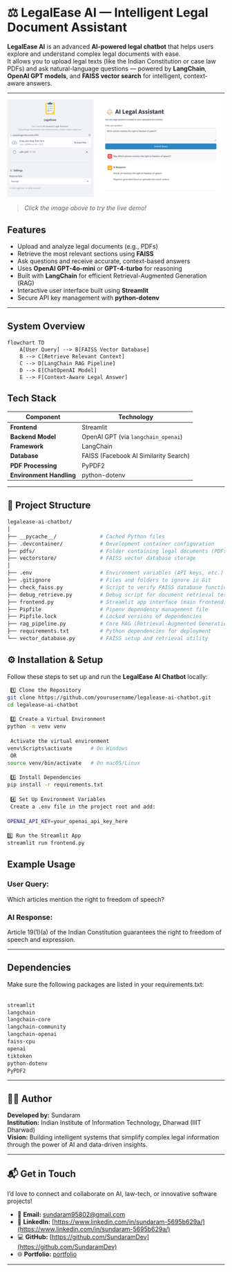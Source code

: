 # ⚖️ LegalEase AI — Intelligent Legal Document Assistant

**LegalEase AI** is an advanced **AI-powered legal chatbot** that helps users explore and understand complex legal documents with ease.  
It allows you to upload legal texts (like the Indian Constitution or case law PDFs) and ask natural-language questions — powered by **LangChain**, **OpenAI GPT models**, and **FAISS vector search** for intelligent, context-aware answers.

---

[![LegalEase AI Demo](image.png)](https://legaleaseai.streamlit.app)
> *Click the image above to try the live demo!*


##  Features

-  Upload and analyze legal documents (e.g., PDFs)  
-  Retrieve the most relevant sections using **FAISS**  
-  Ask questions and receive accurate, context-based answers  
-  Uses **OpenAI GPT-4o-mini** or **GPT-4-turbo** for reasoning  
-  Built with **LangChain** for efficient Retrieval-Augmented Generation (RAG)  
-  Interactive user interface built using **Streamlit**  
-  Secure API key management with **python-dotenv**

---

##  System Overview

```mermaid
flowchart TD
    A[User Query] --> B[FAISS Vector Database]
    B --> C[Retrieve Relevant Context]
    C --> D[LangChain RAG Pipeline]
    D --> E[ChatOpenAI Model]
    E --> F[Context-Aware Legal Answer]
```
## Tech Stack

| Component                | Technology                            |
| ------------------------ | ------------------------------------- |
| **Frontend**             | Streamlit                             |
| **Backend Model**        | OpenAI GPT (via `langchain_openai`)   |
| **Framework**            | LangChain                             |
| **Database**             | FAISS (Facebook AI Similarity Search) |
| **PDF Processing**       | PyPDF2                                |
| **Environment Handling** | python-dotenv                         |

---
## 📂 Project Structure

```bash
legalease-ai-chatbot/
│
├── __pycache__/              # Cached Python files
├── .devcontainer/            # Development container configuration
├── pdfs/                     # Folder containing legal documents (PDFs)
├── vectorstore/              # FAISS vector database storage
│
├── .env                      # Environment variables (API keys, etc.)
├── .gitignore                # Files and folders to ignore in Git
├── check_faiss.py            # Script to verify FAISS database functionality
├── debug_retrieve.py         # Debug script for document retrieval testing
├── frontend.py               # Streamlit app interface (main frontend)
├── Pipfile                   # Pipenv dependency management file
├── Pipfile.lock              # Locked versions of dependencies
├── rag_pipeline.py           # Core RAG (Retrieval-Augmented Generation) logic
├── requirements.txt          # Python dependencies for deployment
└── vector_database.py        # FAISS setup and retrieval utility
```
## ⚙️ Installation & Setup

Follow these steps to set up and run the **LegalEase AI Chatbot** locally:

```bash
 1️⃣ Clone the Repository
git clone https://github.com/yourusername/legalease-ai-chatbot.git
cd legalease-ai-chatbot

 2️⃣ Create a Virtual Environment
python -m venv venv

 Activate the virtual environment
venv\Scripts\activate      # On Windows
 OR
source venv/bin/activate   # On macOS/Linux

 3️⃣ Install Dependencies
pip install -r requirements.txt

 4️⃣ Set Up Environment Variables
 Create a .env file in the project root and add:

OPENAI_API_KEY=your_openai_api_key_here

5️⃣ Run the Streamlit App
streamlit run frontend.py
```

##  Example Usage

### User Query:

Which articles mention the right to freedom of speech?

### AI Response:

Article 19(1)(a) of the Indian Constitution guarantees the right to freedom of speech and expression.

---

##  Dependencies
Make sure the following packages are listed in your requirements.txt:
```bash

streamlit
langchain
langchain-core
langchain-community
langchain-openai
faiss-cpu
openai
tiktoken
python-dotenv
PyPDF2

```

---

## 👨‍💻 Author

**Developed by:** Sundaram  
**Institution:** Indian Institute of Information Technology, Dharwad (IIIT Dharwad)  
**Vision:** Building intelligent systems that simplify complex legal information through the power of AI and data-driven insights.

---

## 📬 Get in Touch

I’d love to connect and collaborate on AI, law-tech, or innovative software projects!

- 📧 **Email:** [sundaram95802@gmail.com](sundaram95802@gmail.com)  
- 💼 **LinkedIn:** [https://www.linkedin.com/in/sundaram-5695b629a/](https://www.linkedin.com/in/sundaram-5695b629a/)  
- 💻 **GitHub:** [https://github.com/SundaramDev](https://github.com/SundaramDev)  
- 🌐 **Portfolio:** [portfolio](https://portfolio-mu-ten-mzrtwnfksv.vercel.app/)

---



